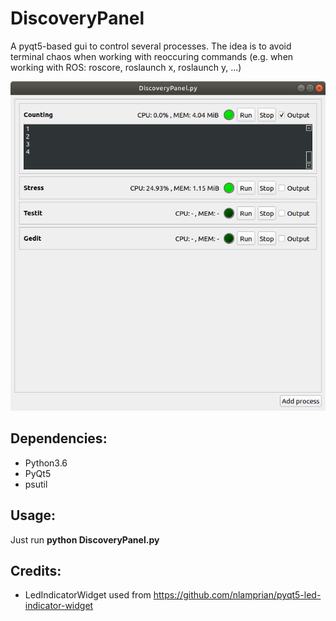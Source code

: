 # DiscoveryPanel

A pyqt5-based gui to control several processes. The idea is to avoid terminal chaos when working with reoccuring commands (e.g. when working with ROS: roscore, roslaunch x, roslaunch y, ...)

![Screenshot](/screenshot.png?raw=true "Screenshot of the DiscoveryPanel")

## Dependencies:
- Python3.6
- PyQt5
- psutil

## Usage:
Just run **python DiscoveryPanel.py**

## Credits:
- LedIndicatorWidget used from https://github.com/nlamprian/pyqt5-led-indicator-widget
